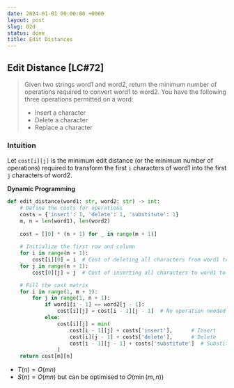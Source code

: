 ```yaml
---
date: 2024-01-01 00:00:00 +0000
layout: post
slug: 02d
status: done
title: Edit Distances
---
```


## Edit Distance [LC#72]
> Given two strings word1 and word2, return the minimum number of operations required to convert word1 to word2. You have the following three operations permitted on a word:
> - Insert a character
> - Delete a character
> - Replace a character

### Intuition
Let `cost[i][j]` is the minimum edit distance (or the minimum number of operations) required to transform the first `i` characters of word1 into the first `j` characters of word2.

**Dynamic Programming** 
```python
def edit_distance(word1: str, word2: str) -> int:
    # Define the costs for operations
    costs = {'insert': 1, 'delete': 1, 'substitute': 1}
    m, n = len(word1), len(word2)
    
    cost = [[0] * (n + 1) for _ in range(m + 1)]
    
    # Initialize the first row and column
    for i in range(m + 1):
        cost[i][0] = i  # Cost of deleting all characters from word1 to form word2
    for j in range(n + 1):
        cost[0][j] = j  # Cost of inserting all characters to word1 to form word2

    # Fill the cost matrix
    for i in range(1, m + 1):
        for j in range(1, n + 1):
            if word1[i - 1] == word2[j - 1]:
                cost[i][j] = cost[i - 1][j - 1]  # No operation needed
            else:
                cost[i][j] = min(
                    cost[i - 1][j] + costs['insert'],      # Insert
                    cost[i][j - 1] + costs['delete'],      # Delete
                    cost[i - 1][j - 1] + costs['substitute']  # Substitute
                )
    return cost[m][n]
```
- $T(n) = O(mn)$
- $S(n) = O(mn)$ but can be optimised to $O(\min(m,n))$